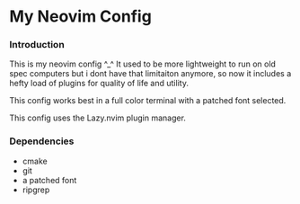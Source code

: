 # My Neovim Config

### Introduction

This is my neovim config ^_^
It used to be more lightweight to run on old spec computers but i dont have
that limitaiton anymore, so now it includes a hefty load of plugins for
quality of life and utility.

This config works best in a full color terminal with a patched font selected.

This config uses the Lazy.nvim plugin manager.

### Dependencies

- cmake
- git
- a patched font
- ripgrep

